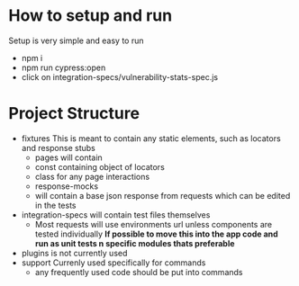 # How to setup and run
Setup is very simple and easy to run
- npm i
- npm run cypress:open
- click on integration-specs/vulnerability-stats-spec.js

# Project Structure
 * fixtures
    This is meant to contain any static elements, such as locators and response stubs
    - pages will contain
     - const containing object of locators
     - class for any page interactions
    - response-mocks
     - will contain a base json response from requests which can be edited in the tests
  * integration-specs will contain test files themselves
    - Most requests will use environments url unless components are tested individually
 **If possible to move this into the app code and run as unit tests n specific modules thats preferable**
  * plugins is not currently used
  * support
    Currenly used specifically for commands
    - any frequently used code should be put into commands 
  
    
